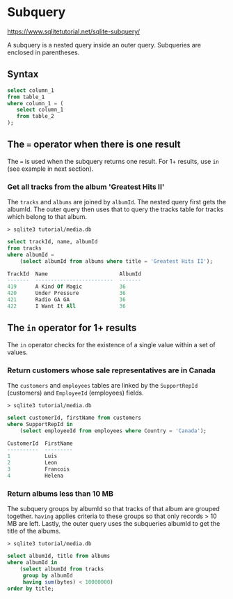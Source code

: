 # Subquery

https://www.sqlitetutorial.net/sqlite-subquery/

A subquery is a nested query inside an outer query. Subqueries are enclosed in parentheses.

## Syntax

```sql
select column_1
from table_1
where column_1 = (
   select column_1
   from table_2
);
```

## The `=` operator when there is one result

The `=` is used when the subquery returns one result. For 1+ results, use `in` (see example in next section).

### Get all tracks from the album 'Greatest Hits II'

The `tracks` and `albums` are joined by `albumId`. The nested query first gets the albumId. The outer query then uses that to query the tracks table for tracks which belong to that album.

`> sqlite3 tutorial/media.db`
```sql
select trackId, name, albumId
from tracks
where albumId =
    (select albumId from albums where title = 'Greatest Hits II');

TrackId  Name                       AlbumId
-------  -------------------------  -------
419      A Kind Of Magic            36
420      Under Pressure             36
421      Radio GA GA                36
422      I Want It All              36
```

## The `in` operator for 1+ results

The `in` operator checks for the existence of a single value within a set of values.

### Return  customers whose sale representatives are in Canada

The `customers` and `employees` tables are linked by the `SupportRepId` (customers) and `EmployeeId` (employees) fields.

`> sqlite3 tutorial/media.db`
```sql
select customerId, firstName from customers
where SupportRepId in
    (select employeeId from employees where Country = 'Canada');

CustomerId  FirstName
----------  ---------
1           Luis
2           Leon
3           Francois
4           Helena
```

### Return albums less than 10 MB

The subquery groups by albumId so that tracks of that album are grouped together. `having` applies criteria to these groups so that only records > 10 MB are left. Lastly, the outer query uses the subqueries albumId to get the title of the albums.

`> sqlite3 tutorial/media.db`
```sql
select albumId, title from albums
where albumId in
    (select albumId from tracks
     group by albumId
     having sum(bytes) < 10000000)
order by title;
```
